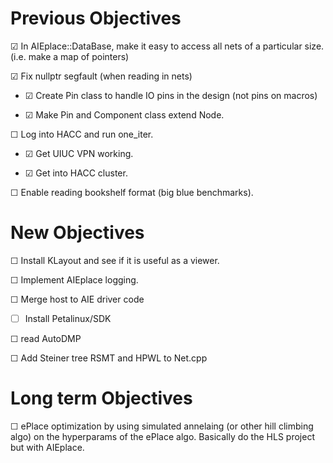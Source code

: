 # Previous Objectives

&#x2611; In AIEplace::DataBase, make it easy to access all nets of a particular size. (i.e. make a map of pointers)

&#x2611; Fix nullptr segfault (when reading in nets)

- &#x2611; Create Pin class to handle IO pins in the design (not pins on macros)

- &#x2611; Make Pin and Component class extend Node.

&#x2610; Log into HACC and run one_iter.

- &#x2611; Get UIUC VPN working.

- &#x2611; Get into HACC cluster.

&#x2610; Enable reading bookshelf format (big blue benchmarks).

# New Objectives

&#x2610; Install KLayout and see if it is useful as a viewer.

&#x2610; Implement AIEplace logging.

&#x2610; Merge host to AIE driver code 

- &#x2610; Install Petalinux/SDK

&#x2610; read AutoDMP

&#x2610; Add Steiner tree RSMT and HPWL to Net.cpp

# Long term Objectives

&#x2610; ePlace optimization by using simulated annelaing (or other hill climbing algo) on the hyperparams of the ePlace algo. Basically do the HLS project but with AIEplace.
